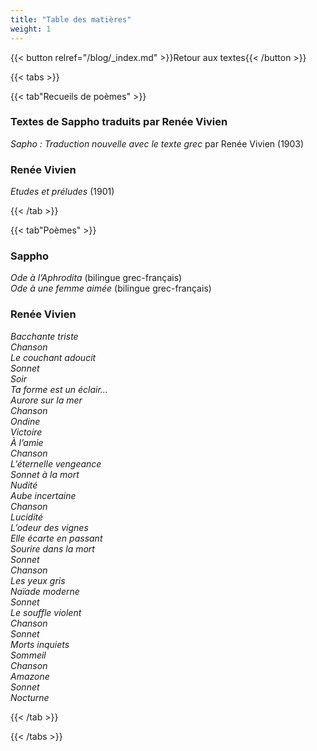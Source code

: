 ```yaml
---
title: "Table des matières"
weight: 1
---
```


{{< button relref="/blog/_index.md" >}}Retour aux textes{{< /button >}}

{{< tabs >}}

{{< tab"Recueils de poèmes" >}}

### Textes de Sappho traduits par Renée Vivien

*Sapho : Traduction nouvelle avec le texte grec* par Renée Vivien (1903)

### Renée Vivien 

*Etudes et préludes* (1901) 

{{< /tab >}}

{{< tab"Poèmes" >}}

### Sappho  

*Ode à l’Aphrodita* (bilingue grec-français)  
*Ode à une femme aimée* (bilingue grec-français)  


### Renée Vivien

*Bacchante triste*  
*Chanson*  
*Le couchant adoucit*  
*Sonnet*  
*Soir*  
*Ta forme est un éclair…*  
*Aurore sur la mer*  
*Chanson*  
*Ondine*  
*Victoire*  
*À l’amie*  
*Chanson*  
*L’éternelle vengeance*  
*Sonnet à la mort*  
*Nudité*  
*Aube incertaine*  
*Chanson*  
*Lucidité*  
*L’odeur des vignes*  
*Elle écarte en passant*  
*Sourire dans la mort*  
*Sonnet*  
*Chanson*  
*Les yeux gris*  
*Naïade moderne*  
*Sonnet*  
*Le souffle violent*  
*Chanson*  
*Sonnet*  
*Morts inquiets*  
*Sommeil*  
*Chanson*  
*Amazone*  
*Sonnet*  
*Nocturne*  


{{< /tab >}}

{{< /tabs >}}